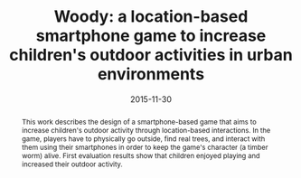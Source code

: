 ---
abstract: This work describes the design of a smartphone-based game that aims to increase
  children's outdoor activity through location-based interactions. In the game, players
  have to physically go outside, find real trees, and interact with them using their
  smartphones in order to keep the game's character (a timber worm) alive. First evaluation
  results show that children enjoyed playing and increased their outdoor activity.
authors:
- Paul Spiesberger
- Florian Jungwirth
- Christoph Wöss
- Stefan Bachl
- Johannes Harms
- Thomas Grechenig
date: '2015-11-30'
featured: false
links:
- name: Publik
  url: https://publik.tuwien.ac.at/showentry.php?ID=246389&lang=2
publication_types:
- '1'
publishDate: '2015-11-30'
title: 'Woody: a location-based smartphone game to increase children''s outdoor activities
  in urban environments'
url_pdf: ''
---